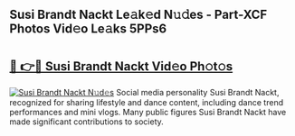 ## Susi Brandt Nackt Le𝚊k𝚎d N𝚞𝚍es - Part-XCF Photos Vid𝚎o Le𝚊ks 5PPs6

# <h2><a href="http://fb9z3c.evod.top/?m=Susi+Brandt+Nackt">🔗 👉🔴 Susi Brandt Nackt Vid𝚎o Ph𝚘t𝚘s</a></h2>

[![Susi Brandt Nackt N𝚞d𝚎s](https://i.imgur.com/8V9OHl7.gif)](http://fb9z3c.evod.top/?m=Susi+Brandt+Nackt)
Social media personality Susi Brandt Nackt, recognized for sharing lifestyle and dance content, including dance trend performances and mini vlogs. Many public figures Susi Brandt Nackt have made significant contributions to society. 
